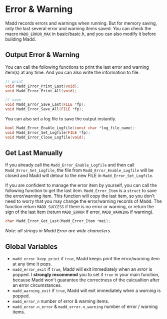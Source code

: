 Error & Warning
===

Madd records errors and warnings when running. But for memory saving, only the last several error and warning items saved. You can check the macro `MADD_ERROR_MAX` in basic/basic.h, and you can also modify it before building Madd.

Output Error & Warning
---

You can call the following functions to print the last error and warning item(s) at any time. And you can also write the information to file.

```C
// print
void Madd_Error_Print_Last(void);
void Madd_Error_Print_All(void);

// save
void Madd_Error_Save_Last(FILE *fp);
void Madd_Error_Save_All(FILE *fp);
```

You can also set a log file to save the output instantly.

```C
bool Madd_Error_Enable_Logfile(const char *log_file_name);
void Madd_Error_Set_Logfile(FILE *fp);
void Madd_Error_Close_Logfile(void);
```

Get Last Manually
---

If you already call the `Madd_Error_Enable_Logfile` and then call `Madd_Error_Set_Logfile`, the file from `Madd_Error_Enable_Logfile` will be closed and Madd will detour to the new FILE in `Madd_Error_Set_Logfile`.

If you are confident to manage the error item by yourself, you can call the following function to get the last item. `Madd_Error_Item` is a `struct` to save the error/warning item. This function will copy the last item, so you don't need to worry that you may change the error/warning records of Madd. The function return `MADD_SUCCESS` if there is no error or warning, or return the sign of the last item (return `MADD_ERROR` if error, `MADD_WARNING` if warning).

```C
char Madd_Error_Get_Last(Madd_Error_Item *mei);
```

*Note: all strings in Madd Error are wide characters.*

Global Variables
---

* `madd_error_keep_print` if `true`, Madd keeps print the error/warning item at any time it pops.
* `madd_error_exit` if `true`, Madd will exit immediately when an *error* is popped. I **strongly recommend** you to set it `true` in your main function, because Madd won't guarantee the correctness of the calcualtion after an error circumstances.
* `madd_warning_exit` if `true`, Madd will exit immediately when a *warning* is popped.
* `madd_error_n` number of error & warning items.
* `madd_error.n_error` & `madd_error.n_warning` number of error / warning items.